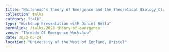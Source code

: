 ```yaml
---
title: "Whitehead’s Theory of Emergence and the Theoretical Biology Club"
collection: talks
category: "talk"
type: "Workshop Presentation with Daniel Bella"
permalink: /talks/2023-theory-of-emergence
venue: "Threads Of Emergence Workshop"
date: 2023-05-24
location: "University of the West of England, Bristol"
---
```

